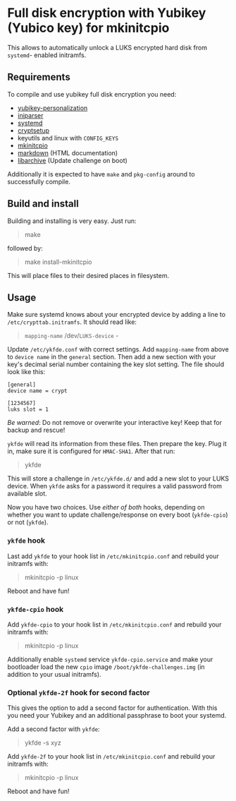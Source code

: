 Full disk encryption with Yubikey (Yubico key) for mkinitcpio
=============================================================

This allows to automatically unlock a LUKS encrypted hard disk from `systemd`-
enabled initramfs.

Requirements
------------

To compile and use yubikey full disk encryption you need:

* [yubikey-personalization](https://github.com/Yubico/yubikey-personalization)
* [iniparser](http://ndevilla.free.fr/iniparser/)
* [systemd](http://www.freedesktop.org/wiki/Software/systemd/)
* [cryptsetup](http://code.google.com/p/cryptsetup/)
* keyutils and linux with `CONFIG_KEYS`
* [mkinitcpio](https://projects.archlinux.org/mkinitcpio.git/)
* [markdown](http://daringfireball.net/projects/markdown/) (HTML documentation)
* [libarchive](http://www.libarchive.org/) (Update challenge on boot)

Additionally it is expected to have `make` and `pkg-config` around to
successfully compile.

Build and install
-----------------

Building and installing is very easy. Just run:

> make

followed by:

> make install-mkinitcpio

This will place files to their desired places in filesystem.

Usage
-----

Make sure systemd knows about your encrypted device by
adding a line to `/etc/crypttab.initramfs`. It should read like:

> `mapping-name` /dev/`LUKS-device` -

Update `/etc/ykfde.conf` with correct settings. Add `mapping-name` from
above to `device name` in the `general` section. Then add a new section
with your key's decimal serial number containing the key slot setting.
The file should look like this:

    [general]
    device name = crypt

    [1234567]
    luks slot = 1

*Be warned*: Do not remove or overwrite your interactive key! Keep that
for backup and rescue!

`ykfde` will read its information from these files. Then prepare
the key. Plug it in, make sure it is configured for `HMAC-SHA1`.
After that run:

> ykfde

This will store a challenge in `/etc/ykfde.d/` and add a new slot to
your LUKS device. When `ykfde` asks for a password it requires a valid
password from available slot.

Now you have two choices. Use *either of both* hooks, depending on whether
you want to update challenge/response on every boot (`ykfde-cpio`) or
not (`ykfde`).

### `ykfde` hook

Last add `ykfde` to your hook list in `/etc/mkinitcpio.conf` and rebuild
your initramfs with:

> mkinitcpio -p linux

Reboot and have fun!

### `ykfde-cpio` hook

Add `ykfde-cpio` to your hook list in `/etc/mkinitcpio.conf` and rebuild
your initramfs with:

> mkinitcpio -p linux

Additionally enable `systemd` service `ykfde-cpio.service` and make your
bootloader load the new `cpio` image `/boot/ykfde-challenges.img` (in
addition to your usual initramfs).

### Optional `ykfde-2f` hook for second factor

This gives the option to add a second factor for authentication.
With this you need your Yubikey and an additional passphrase to boot
your systemd.

Add a second factor with `ykfde`:

> ykfde -s xyz

Add `ykfde-2f` to your hook list in `/etc/mkinitcpio.conf` and rebuild
your initramfs with:

> mkinitcpio -p linux

Reboot and have fun!

